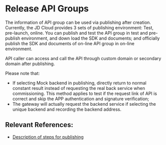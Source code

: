 # Release API Groups

The information of API group can be used via publishing after creation. Currently, the JD Cloud provides 3 sets of publishing environment: Test, pre-launch, online. You can publish and test the API group in test and pre-publish environment, and down load the SDK and documents; and officially publish the SDK and documents of on-line API group in on-line environment.

API caller can access and call the API through custom domain or secondary domain after publishing.

Please note that:
- If selecting Mock backend in publishing, directly return to normal constant result instead of requesting the real back service when commissioning. This method applies to test if the request link of API is correct and skip the APP authentication and signature verification;
- The gateway will actually request the backend service if selecting the unique backend and recording the backend address.

## Relevant References:

- [Description of steps for publishing](../Operation-Guide/Create-Publish/Create-Publish.md)

